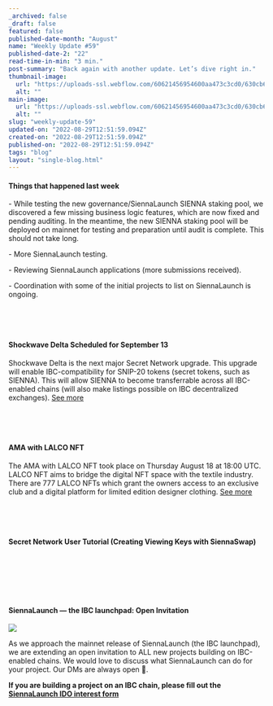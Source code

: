 ```yaml
---
_archived: false
_draft: false
featured: false
published-date-month: "August"
name: "Weekly Update #59"
published-date-2: "22"
read-time-in-min: "3 min."
post-summary: "Back again with another update. Let’s dive right in."
thumbnail-image:
  url: "https://uploads-ssl.webflow.com/60621456954600aa473c3cd0/630cb661bbe8ea0f31310678_weekly-update-59%20Blog%20Thump-min.jpg"
  alt: ""
main-image:
  url: "https://uploads-ssl.webflow.com/60621456954600aa473c3cd0/630cb65d5f000ac0f5a1bc93_weekly-update-59%20Blog-min.jpg"
  alt: ""
slug: "weekly-update-59"
updated-on: "2022-08-29T12:51:59.094Z"
created-on: "2022-08-29T12:51:59.094Z"
published-on: "2022-08-29T12:51:59.094Z"
tags: "blog"
layout: "single-blog.html"
---
```


#### Things that happened last week

\- While testing the new governance/SiennaLaunch SIENNA staking pool, we discovered a few missing business logic features, which are now fixed and pending auditing. In the meantime, the new SIENNA staking pool will be deployed on mainnet for testing and preparation until audit is complete. This should not take long.

\- More SiennaLaunch testing.

\- Reviewing SiennaLaunch applications (more submissions received).

\- Coordination with some of the initial projects to list on SiennaLaunch is ongoing.

‍

‍

#### Shockwave Delta Scheduled for September 13

Shockwave Delta is the next major Secret Network upgrade. This upgrade will enable IBC-compatibility for SNIP-20 tokens (secret tokens, such as SIENNA). This will allow SIENNA to become transferrable across all IBC-enabled chains (will also make listings possible on IBC decentralized exchanges). [See more](https://twitter.com/SecretNetwork/status/1559933630801133570?ref_src=twsrc%5Etfw%7Ctwcamp%5Etweetembed%7Ctwterm%5E1559933630801133570%7Ctwgr%5Ede7911e1442649506b9020693c2e45f513897252%7Ctwcon%5Es1_&ref_url=https%3A%2F%2Fcdn.embedly.com%2Fwidgets%2Fmedia.html%3Ftype%3Dtext2Fhtmlkey%3Da19fcc184b9711e1b4764040d3dc5c07schema%3Dtwitterurl%3Dhttps3A%2F%2Ftwitter.com%2Fsecretnetwork%2Fstatus%2F1559933630801133570image%3Dhttps3A%2F%2Fi.embed.ly%2F1%2Fimage3Furl3Dhttps253A252F252Fabs.twimg.com252Ferrors252Flogo46x38.png26key3Da19fcc184b9711e1b4764040d3dc5c07)

‍

‍

#### AMA with LALCO NFT

The AMA with LALCO NFT took place on Thursday August 18 at 18:00 UTC. LALCO NFT aims to bridge the digital NFT space with the textile industry. There are 777 LALCO NFTs which grant the owners access to an exclusive club and a digital platform for limited edition designer clothing. [See more](https://twitter.com/sienna_network/status/1560247511952068609?ref_src=twsrc%5Etfw%7Ctwcamp%5Etweetembed%7Ctwterm%5E1560247511952068609%7Ctwgr%5Ea1a49e3128b1a0e80d665dbe4c88c274e438f4c9%7Ctwcon%5Es1_&ref_url=https%3A%2F%2Fcdn.embedly.com%2Fwidgets%2Fmedia.html%3Ftype%3Dtext2Fhtmlkey%3Da19fcc184b9711e1b4764040d3dc5c07schema%3Dtwitterurl%3Dhttps3A%2F%2Ftwitter.com%2Fsienna_network%2Fstatus%2F1560247511952068609image%3Dhttps3A%2F%2Fi.embed.ly%2F1%2Fimage3Furl3Dhttps253A252F252Fabs.twimg.com252Ferrors252Flogo46x38.png26key3Da19fcc184b9711e1b4764040d3dc5c07)

‍

‍

#### Secret Network User Tutorial (Creating Viewing Keys with SiennaSwap)

‍

‍

‍

#### SiennaLaunch — the IBC launchpad: Open Invitation

![](https://uploads-ssl.webflow.com/60621456954600aa473c3cd0/627b6000519efcf0d2352c21_1*zn4vSmJryDffPchz-QpqHg.png)

As we approach the mainnet release of SiennaLaunch (the IBC launchpad), we are extending an open invitation to ALL new projects building on IBC-enabled chains. We would love to discuss what SiennaLaunch can do for your project. Our DMs are always open 💙.

**If you are building a project on an IBC chain, please fill out the** [**SiennaLaunch IDO interest form**](https://form.jotform.com/221934715060047)

‍
